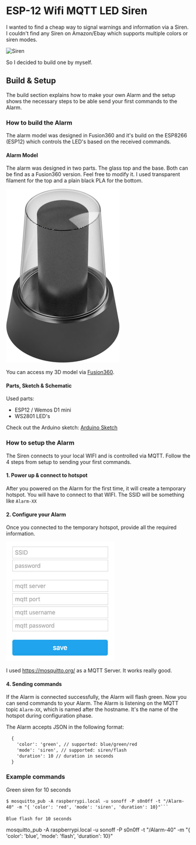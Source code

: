 # ESP-12 Wifi MQTT LED Siren
I wanted to find a cheap way to signal warnings and information via a Siren. I couldn't find any Siren on Amazon/Ebay which supports multiple colors or siren modes.

![Siren](images/siren.gif)

So I decided to build one by myself.

## Build & Setup
The build section explains how to make your own Alarm and the setup shows the necessary steps to be able send your first commands to the Alarm.

### How to build the Alarm
The alarm model was designed in Fusion360 and it's build on the ESP8266 (ESP12) which controls the LED's based on the received commands.

#### Alarm Model
The alarm was designed in two parts. The glass top and the base. Both can be find as a Fusion360 version. Feel free to modify it. I used transparent filament for the top and a plain black PLA for the bottom.

![Siren-Fusion306](images/alarm.png)

You can access my 3D model via [Fusion360](https://a360.co/2TzcIWP).

#### Parts, Sketch & Schematic

Used parts:

- ESP12 / Wemos D1 mini
- WS2801 LED's

Check out the Arduino sketch: [Arduino Sketch](esp12-alarm.ino)

### How to setup the Alarm
The Siren connects to your local WIFI and is controlled via MQTT. Follow the 4 steps from setup to sending your first commands.

#### 1. Power up & connect to hotspot
After you powered on the Alarm for the first time, it will create a temporary hotspot. You will have to connect to that WIFI. The SSID will be something like `Alarm-XX`

#### 2. Configure your Alarm
Once you connected to the temporary hotspot, provide all the required information.

![Siren](images/setup.jpg)

I used https://mosquitto.org/ as a MQTT Server. It works really good.

#### 4. Sending commands
If the Alarm is connected successfully, the Alarm will flash green. Now you can send commands to your Alarm. The Alarm is listening on the MQTT topic `Alarm-XX`, which is named after the hostname. It's the name of the hotspot during configuration phase.

The Alarm accepts JSON in the following format:

```
  {
    'color': 'green', // supported: blue/green/red
    'mode': 'siren', // supported: siren/flash
    'duration': 10 // duration in seconds
  }
```

### Example commands

Green siren for 10 seconds
```
$ mosquitto_pub -A raspberrypi.local -u sonoff -P s0n0ff -t "/Alarm-40" -m "{ 'color': 'red', 'mode': 'siren', 'duration': 10}"```

Blue flash for 10 seconds
```
mosquitto_pub -A raspberrypi.local -u sonoff -P s0n0ff -t "/Alarm-40" -m "{ 'color': 'blue', 'mode': 'flash', 'duration': 10}"
```
